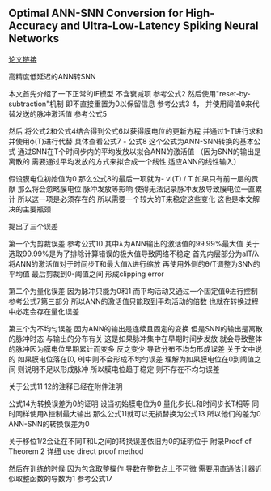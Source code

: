 
## Optimal ANN-SNN Conversion for High-Accuracy and Ultra-Low-Latency Spiking Neural Networks

[论文链接](https://openreview.net/forum?id=7B3IJMM1k_M)

高精度低延迟的ANN转SNN

本文首先介绍了一下正常的IF模型 不含衰减项 参考公式2 然后使用"reset-by-subtraction"机制 即不直接重置为0以保留信息 参考公式3 4， 并使用阈值θ来代替发送的脉冲激活值 参考公式5

然后 将公式2和公式4结合得到公式6以获得膜电位的更新方程 并通过1-T进行求和 并使用ϕ(T)进行代替 具体查看公式7 - 公式8 这个公式为ANN-SNN转换的基本公式 通过SNN在T个时间步内的平均发放以拟合ANN的激活值 （因为SNN的输出是离散的 需要通过平均发放的方式来拟合成一个线性 适应ANN的线性输入）

假设膜电位初始值为0 那么公式8的最后一项就为- vl(T) / T 如果只有前一层的贡献 那么将会忽略膜电位 脉冲发放等影响 使得无法记录脉冲发放导致膜电位一直累计 所以这一项是必须存在的 所以需要一个较大的T来稳定这些变化 这也是本文解决的主要瓶颈

提出了三个误差

第一个为剪裁误差
参考公式10 其中λ为ANN输出的激活值的99.99%最大值 关于选取99.99%是为了排除计算错误的极大值导致网络不稳定
首先内层部分为alT/λ 将ANN的激活值对于时间步T和最大值λ进行缩放 再使用外侧的θ/T调整为SNN的平均值 最后剪裁到0-阈值之间 形成clipping error

第二个为量化误差
因为脉冲只能为0和1 而平均活动又通过一个固定值θ进行控制 参考公式7第三部分 所以ANN的激活值只能取到平均活动的倍数 也就在转换过程中必定会存在量化误差

第三个为不均匀误差
因为ANN的输出是连续且固定的变换 但是SNN的输出是离散的脉冲时态 与输出的分布有关 这是如果脉冲集中在早期时间步发放 就会导致整体的脉冲因为膜电位早期累计而变多 反之变少 导致分布不均匀形成误差 关于文中说的 如果膜电位落在[0, θ]中则不会形成不均匀误差 理解为如果膜电位在0到阈值之间 则说明不足以形成脉冲 所以膜电位趋于稳定 则不存在不均匀误差

关于公式11 12的注释已经在附件注明

公式14为转换误差为0的证明 设当初始膜电位为0 量化步长L和时间步长T相等 同时同样使用λ控制最大输出 那么公式11就可以无损替换为公式13 所以他们的差为0 ANN-SNN的转换误差为0

关于移位1/2会让在不同T和L之间的转换误差依旧为0的证明位于 附录Proof of Theorem 2 详细 use direct proof method

然后在训练的时候 因为包含取整操作 导数在整数点上不可微 需要用直通估计器近似取整函数的导数为1 参考公式17